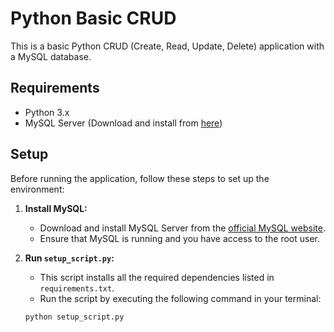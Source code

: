 # Python Basic CRUD

This is a basic Python CRUD (Create, Read, Update, Delete) application with a MySQL database.

## Requirements

- Python 3.x
- MySQL Server (Download and install from [here](https://dev.mysql.com/downloads/installer/))

## Setup

Before running the application, follow these steps to set up the environment:

1. **Install MySQL:**
   - Download and install MySQL Server from the [official MySQL website](https://dev.mysql.com/downloads/installer/).
   - Ensure that MySQL is running and you have access to the root user.

2. **Run `setup_script.py`:**
   - This script installs all the required dependencies listed in `requirements.txt`.
   - Run the script by executing the following command in your terminal:

   ```bash
   python setup_script.py
